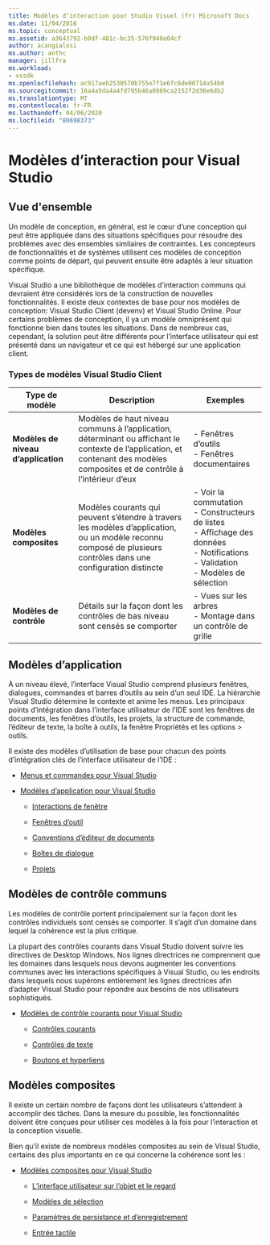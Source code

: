 ```yaml
---
title: Modèles d’interaction pour Studio Visuel (fr) Microsoft Docs
ms.date: 11/04/2016
ms.topic: conceptual
ms.assetid: a3643792-b0df-481c-bc35-576f948e04cf
author: acangialosi
ms.author: anthc
manager: jillfra
ms.workload:
- vssdk
ms.openlocfilehash: ac917aeb2530570b755e7f1e6fc6de00714a54b0
ms.sourcegitcommit: 16a4a5da4a4fd795b46a0869ca2152f2d36e6db2
ms.translationtype: MT
ms.contentlocale: fr-FR
ms.lasthandoff: 04/06/2020
ms.locfileid: "80698373"
---
```

# <a name="interaction-patterns-for-visual-studio"></a>Modèles d’interaction pour Visual Studio
## <a name="overview"></a>Vue d'ensemble
 Un modèle de conception, en général, est le cœur d’une conception qui peut être appliquée dans des situations spécifiques pour résoudre des problèmes avec des ensembles similaires de contraintes. Les concepteurs de fonctionnalités et de systèmes utilisent ces modèles de conception comme points de départ, qui peuvent ensuite être adaptés à leur situation spécifique.

 Visual Studio a une bibliothèque de modèles d’interaction communs qui devraient être considérés lors de la construction de nouvelles fonctionnalités. Il existe deux contextes de base pour nos modèles de conception: Visual Studio Client (devenv) et Visual Studio Online. Pour certains problèmes de conception, il ya un modèle omniprésent qui fonctionne bien dans toutes les situations. Dans de nombreux cas, cependant, la solution peut être différente pour l’interface utilisateur qui est présenté dans un navigateur et ce qui est hébergé sur une application client.

### <a name="visual-studio-client-pattern-types"></a>Types de modèles Visual Studio Client

|Type de modèle|Description|Exemples|
|------------------|-----------------|--------------|
|**Modèles de niveau d’application**|Modèles de haut niveau communs à l’application, déterminant ou affichant le contexte de l’application, et contenant des modèles composites et de contrôle à l’intérieur d’eux|- Fenêtres d’outils<br />- Fenêtres documentaires|
|**Modèles composites**|Modèles courants qui peuvent s’étendre à travers les modèles d’application, ou un modèle reconnu composé de plusieurs contrôles dans une configuration distincte|- Voir la commutation<br />- Constructeurs de listes<br />- Affichage des données<br />- Notifications<br />- Validation<br />- Modèles de sélection|
|**Modèles de contrôle**|Détails sur la façon dont les contrôles de bas niveau sont censés se comporter|- Vues sur les arbres<br />- Montage dans un contrôle de grille|

## <a name="application-patterns"></a>Modèles d’application
 À un niveau élevé, l’interface Visual Studio comprend plusieurs fenêtres, dialogues, commandes et barres d’outils au sein d’un seul IDE. La hiérarchie Visual Studio détermine le contexte et anime les menus. Les principaux points d’intégration dans l’interface utilisateur de l’IDE sont les fenêtres de documents, les fenêtres d’outils, les projets, la structure de commande, l’éditeur de texte, la boîte à outils, la fenêtre Propriétés et les options > outils.

 Il existe des modèles d’utilisation de base pour chacun des points d’intégration clés de l’interface utilisateur de l’IDE :

- [Menus et commandes pour Visual Studio](../../extensibility/ux-guidelines/menus-and-commands-for-visual-studio.md)

- [Modèles d’application pour Visual Studio](../../extensibility/ux-guidelines/application-patterns-for-visual-studio.md)

  - [Interactions de fenêtre](../../extensibility/ux-guidelines/application-patterns-for-visual-studio.md#BKMK_WindowInteractions)

  - [Fenêtres d’outil](../../extensibility/ux-guidelines/application-patterns-for-visual-studio.md#BKMK_ToolWindows)

  - [Conventions d’éditeur de documents](../../extensibility/ux-guidelines/application-patterns-for-visual-studio.md#BKMK_DocumentEditorConventions)

  - [Boîtes de dialogue](../../extensibility/ux-guidelines/application-patterns-for-visual-studio.md#BKMK_Dialogs)

  - [Projets](../../extensibility/ux-guidelines/application-patterns-for-visual-studio.md#BKMK_Projects)

## <a name="common-control-patterns"></a>Modèles de contrôle communs
 Les modèles de contrôle portent principalement sur la façon dont les contrôles individuels sont censés se comporter. Il s’agit d’un domaine dans lequel la cohérence est la plus critique.

 La plupart des contrôles courants dans Visual Studio doivent suivre les directives de Desktop Windows. Nos lignes directrices ne comprennent que les domaines dans lesquels nous devons augmenter les conventions communes avec les interactions spécifiques à Visual Studio, ou les endroits dans lesquels nous supérons entièrement les lignes directrices afin d’adapter Visual Studio pour répondre aux besoins de nos utilisateurs sophistiqués.

- [Modèles de contrôle courants pour Visual Studio](../../extensibility/ux-guidelines/common-control-patterns-for-visual-studio.md)

  - [Contrôles courants](../../extensibility/ux-guidelines/common-control-patterns-for-visual-studio.md#BKMK_CommonControls)

  - [Contrôles de texte](../../extensibility/ux-guidelines/common-control-patterns-for-visual-studio.md#BKMK_TextControls)

  - [Boutons et hyperliens](../../extensibility/ux-guidelines/common-control-patterns-for-visual-studio.md#BKMK_ButtonsAndHyperlinks)

## <a name="composite-patterns"></a>Modèles composites
 Il existe un certain nombre de façons dont les utilisateurs s’attendent à accomplir des tâches. Dans la mesure du possible, les fonctionnalités doivent être conçues pour utiliser ces modèles à la fois pour l’interaction et la conception visuelle.

 Bien qu’il existe de nombreux modèles composites au sein de Visual Studio, certains des plus importants en ce qui concerne la cohérence sont les :

- [Modèles composites pour Visual Studio](../../extensibility/ux-guidelines/composite-patterns-for-visual-studio.md)

  - [L’interface utilisateur sur l’objet et le regard](../../extensibility/ux-guidelines/composite-patterns-for-visual-studio.md#BKMK_OnObjectUI)

  - [Modèles de sélection](../../extensibility/ux-guidelines/composite-patterns-for-visual-studio.md#BKMK_SelectionModels)

  - [Paramètres de persistance et d’enregistrement](../../extensibility/ux-guidelines/composite-patterns-for-visual-studio.md#BKMK_PersistenceAndSavingSettings)

  - [Entrée tactile](../../extensibility/ux-guidelines/composite-patterns-for-visual-studio.md#BKMK_TouchInput)
